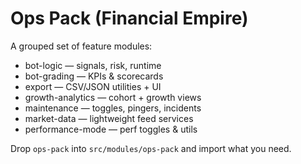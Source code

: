 
# Ops Pack (Financial Empire)
A grouped set of feature modules:
- bot-logic — signals, risk, runtime
- bot-grading — KPIs & scorecards
- export — CSV/JSON utilities + UI
- growth-analytics — cohort + growth views
- maintenance — toggles, pingers, incidents
- market-data — lightweight feed services
- performance-mode — perf toggles & utils

Drop `ops-pack` into `src/modules/ops-pack` and import what you need.
